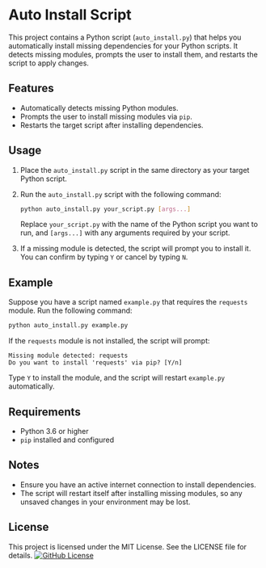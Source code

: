 # Auto Install Script

This project contains a Python script (`auto_install.py`) that helps you automatically install missing dependencies for your Python scripts. It detects missing modules, prompts the user to install them, and restarts the script to apply changes.

## Features

- Automatically detects missing Python modules.
- Prompts the user to install missing modules via `pip`.
- Restarts the target script after installing dependencies.

## Usage

1. Place the `auto_install.py` script in the same directory as your target Python script.
2. Run the `auto_install.py` script with the following command:

    ```bash
    python auto_install.py your_script.py [args...]
    ```

    Replace `your_script.py` with the name of the Python script you want to run, and `[args...]` with any arguments required by your script.

3. If a missing module is detected, the script will prompt you to install it. You can confirm by typing `Y` or cancel by typing `N`.

## Example

Suppose you have a script named `example.py` that requires the `requests` module. Run the following command:

```bash
python auto_install.py example.py
```

If the `requests` module is not installed, the script will prompt:

```
Missing module detected: requests
Do you want to install 'requests' via pip? [Y/n]
```

Type `Y` to install the module, and the script will restart `example.py` automatically.

## Requirements

- Python 3.6 or higher
- `pip` installed and configured

## Notes

- Ensure you have an active internet connection to install dependencies.
- The script will restart itself after installing missing modules, so any unsaved changes in your environment may be lost.

## License

This project is licensed under the MIT License. See the LICENSE file for details. [![GitHub License](https://img.shields.io/github/license/mr0miner/Auto-Install-Script)](https://github.com/mr0miner/Finger-Joint-Detection-Application/blob/main/LICENSE)
